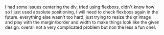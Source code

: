 I had some issues centering the div, tried using flexboxs, didn't know how so I just used absolute positioning, I will need to check flexboxs again in the future.
everything else wasn't too hard, just trying to resize the qr image and play with the margin/border and width to make things look like the given design.
overall not a very complicated problem but non the less a fun one!.